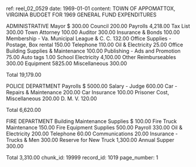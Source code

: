 ref: reel_02_0529
date: 1969-01-01
content: TOWN OF APPOMATTOX, VIRGINIA
BUDGET FOR 1969
GENERAL FUND EXPENDITURES

ADMINISTRATIVE
Mayor $ 300.00
Council 200.00
Payrolls 4,218.00
Tax List 300.00
Town Attorney 100.00
Auditor 300.00
Insurance & Bonds 100.00
Membership - Va. Municipal League & C. C. 132.00
Office Supplies - Postage, Box rental 150.00
Telephone 110.00
Oil & Electricity 25.00
Office Building Supplies & Maintenance 100.00
Publishing - Ads and Promotion 75.00
Auto tags 1.00
School Electricity 4,100.00
Other Reimburseables 300.00
Equipment 5825.00
Miscellaneous 300.00

Total 19,179.00

POLICE DEPARTMENT
Payrolls $ 5000.00
Salary - Judge 600.00
Car - Repairs & Maintenance 200.00
Car Insurance 100.00
Prisoner Cost, Miscellaneous 200.00
D. M. V. 120.00

Total 6,620.00

FIRE DEPARTMENT
Building Maintenance Supplies $ 100.00
Fire Truck Maintenance 150.00
Fire Equipment Supplies 500.00
Payroll 330.00
Oil & Electricity 200.00
Telephone 60.00
Communications 20.00
Insurance - Trucks & Men 300.00
Reserve for New Truck 1,300.00
Annual Supper 300.00

Total 3,310.00
chunk_id: 19999
record_id: 1019
page_number: 1

